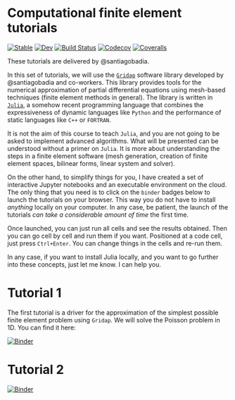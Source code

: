 # Computational finite element tutorials

[![Stable](https://img.shields.io/badge/docs-stable-blue.svg)](https://monashmath.github.io/MTH4321/Tutorials.jl/stable)
[![Dev](https://img.shields.io/badge/docs-dev-blue.svg)](https://monashmath.github.io/MTH4321/Tutorials.jl/dev)
[![Build Status](https://travis-ci.com/monashmath/MTH4321/Tutorials.jl.svg?branch=master)](https://travis-ci.com/monashmath/MTH4321/Tutorials.jl)
[![Codecov](https://codecov.io/gh/monashmath/MTH4321/Tutorials.jl/branch/master/graph/badge.svg)](https://codecov.io/gh/monashmath/MTH4321/Tutorials.jl)
[![Coveralls](https://coveralls.io/repos/github/monashmath/MTH4321/Tutorials.jl/badge.svg?branch=master)](https://coveralls.io/github/monashmath/MTH4321/Tutorials.jl?branch=master)

These tutorials are delivered by @santiagobadia.

In this set of tutorials, we will use the [`Gridap`](https://github.com/gridap/Gridap.jl) software library developed by @santiagobadia and co-workers. This library provides tools for the numerical approximation of partial differential equations using mesh-based techniques (finite element methods in general). The library is written in [`Julia`](https://julialang.org), a somehow recent programming language that combines the expressiveness of dynamic languages like `Python` and the performance of static languages like `C++` or `FORTRAN`.

It is not the aim of this course to teach `Julia`, and you are not going to be asked to implement advanced algorithms. What will be presented can be understood without a primer on `Julia`. It is more about understanding the steps in a finite element software (mesh generation, creation of finite element spaces, bilinear forms, linear system and solver).

On the other hand, to simplify things for you, I have created a set of interactive Jupyter notebooks and an executable environment on the cloud. The only thing that you need is to click on the `binder` badges  below to launch the tutorials on your browser. This way you do not have to install _anything_ locally on your computer. In any case, be patient, the launch of the tutorials _can take a considerable amount of time_ the first time.

Once launched, you can just run all cells and see the results obtained. Then you can go cell by cell and run them if you want. Positioned at a code cell, just press `Ctrl+Enter`. You can change things in the cells and re-run them.

In any case, if you want to install Julia locally, and you want to go further into these concepts, just let me know. I can help you.

# Tutorial 1

The first tutorial is a driver for the approximation of the simplest possible finite element problem using `Gridap`. We will solve the Poisson problem in 1D. You can find it here:

[![Binder](https://mybinder.org/badge_logo.svg)](https://mybinder.org/v2/gh/MonashMath/MTH4321/master?filepath=Tutorials.jl%2Fnotebooks%2Ft001_poisson.ipynb)

# Tutorial 2

[![Binder](https://mybinder.org/badge_logo.svg)](https://mybinder.org/v2/gh/MonashMath/MTH4321/master?filepath=Tutorials.jl%2Fnotebooks%2Ft002_convergence.ipynb)
